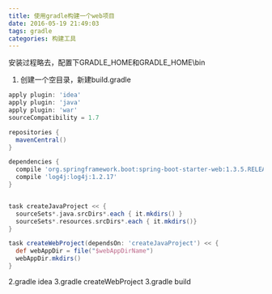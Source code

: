 ```yaml
---
title: 使用gradle构建一个web项目
date: 2016-05-19 21:49:03
tags: gradle
categories: 构建工具 
---
```


安装过程略去，配置下GRADLE_HOME和GRADLE_HOME\bin

1. 创建一个空目录，新建build.gradle

```groovy
apply plugin: 'idea'
apply plugin: 'java' 
apply plugin: 'war'
sourceCompatibility = 1.7

repositories {
  mavenCentral()
}

dependencies {
  compile 'org.springframework.boot:spring-boot-starter-web:1.3.5.RELEASE'
  compile 'log4j:log4j:1.2.17'
}


task createJavaProject << { 
  sourceSets*.java.srcDirs*.each { it.mkdirs() } 
  sourceSets*.resources.srcDirs*.each { it.mkdirs()} 
} 

task createWebProject(dependsOn: 'createJavaProject') << { 
  def webAppDir = file("$webAppDirName") 
  webAppDir.mkdirs() 
} 
```

2.gradle idea
3.gradle createWebProject
3.gradle build